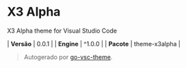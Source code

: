 # X3 Alpha

X3 Alpha theme for Visual Studio Code

| **Versão** | 0.0.1 |
| **Engine** | ^1.0.0 |
| **Pacote** | theme-x3alpha |

> Autogerado por [go-vsc-theme](https://github.com/natalbu/go-vsc-theme).
